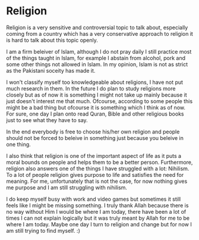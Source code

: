 
# Religion
Religion is a very sensitive and controversial topic to talk about, especially coming from a country which has a very conservative approach to religion it is hard to talk about this topic openly.

I am a firm beleiver of Islam, although I do not pray daily I still practice most of the things taught in Islam, for example I abstain from alcohol, pork and some other things not allowed in Islam. In my opinion, Islam is not as strict as the Pakistani soceity has made it. 

I won't classify myself too knowledgeable about religions, I have not put much research in them. In the future I do plan to study religions more closely but as of now it is something I might not take up mainly because it just doesn't interest me that much. Ofcourse, according to some people this might be a bad thing but ofcourse it is something which I think as of now. For sure, one day I plan onto read Quran, Bible and other religious books just to see what they have to say.

In the end everybody is free to choose his/her own religion and people should not be forced to beleive in something just because you beleive in one thing. 

I also think that religion is one of the important aspect of life as it puts a moral bounds on people and helps them to be a better person. Furthermore, religion also answers one of the things I have struggled with a lot: Nihilism. To a lot of people religion gives purpose to life and satisfies the need for meaning. For me, unfortunately that is not the case, for now nothing gives me purpose and I am still struggling with nihilism. 

I do keep myself busy with work and video games but sometimes it still feels like I might be missing something. I truly thank Allah because there is no way without Him I would be where I am today, there have been a lot of times I can not explain logically but it was truly meant by Allah for me to be where I am today. Maybe one day I turn to religion and change but for now I am still trying to find myself. :) 
